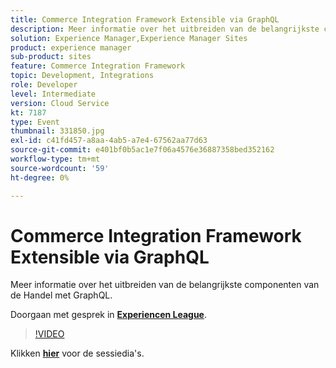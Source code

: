 ```yaml
---
title: Commerce Integration Framework Extensible via GraphQL
description: Meer informatie over het uitbreiden van de belangrijkste componenten van de Handel met GraphQL. Deze sessie is afgeleverd als onderdeel van de Adobe Developers Live Content-gebeurtenis.
solution: Experience Manager,Experience Manager Sites
product: experience manager
sub-product: sites
feature: Commerce Integration Framework
topic: Development, Integrations
role: Developer
level: Intermediate
version: Cloud Service
kt: 7187
type: Event
thumbnail: 331850.jpg
exl-id: c41fd457-a8aa-4ab5-a7e4-67562aa77d63
source-git-commit: e401bf0b5ac1e7f06a4576e36887358bed352162
workflow-type: tm+mt
source-wordcount: '59'
ht-degree: 0%

---
```


# Commerce Integration Framework Extensible via GraphQL

Meer informatie over het uitbreiden van de belangrijkste componenten van de Handel met GraphQL.

Doorgaan met gesprek in **[Experiencen League](https://adobe.ly/36Yd3v6)**.

>[!VIDEO](https://video.tv.adobe.com/v/331850/?quality=12&learn=on&hidetitle=true)

Klikken **[hier](/help/adobe-developers-live/assets/cif-extensibility-graphql.pdf)** voor de sessiedia&#39;s.
